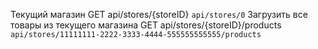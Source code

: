 Текущий магазин
GET api/stores/{storeID}
`api/stores/0`
Загрузить все товары из текущего магазина
GET api/stores/{storeID}/products
`api/stores/11111111-2222-3333-4444-555555555555/products`
